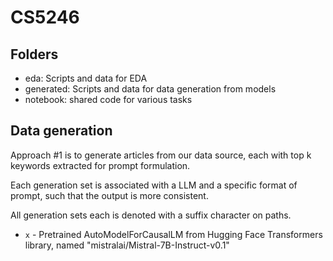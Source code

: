 # CS5246

## Folders
- eda: Scripts and data for EDA
- generated: Scripts and data for data generation from models
- notebook: shared code for various tasks

## Data generation

Approach \#1 is to generate articles from our data source, each with top k keywords extracted for prompt formulation.

Each generation set is associated with a LLM and a specific format of prompt, such that the output is more consistent.

All  generation sets each is denoted with a suffix character on paths.

- `x` - Pretrained AutoModelForCausalLM from Hugging Face Transformers library, named "mistralai/Mistral-7B-Instruct-v0.1"
